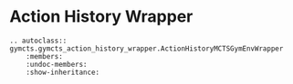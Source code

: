 # Action History Wrapper

```{eval-rst}
.. autoclass:: gymcts.gymcts_action_history_wrapper.ActionHistoryMCTSGymEnvWrapper
    :members:
    :undoc-members:
    :show-inheritance:
```